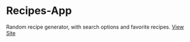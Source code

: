 # Recipes-App
Random recipe generator, with search options and favorite recipes.
 [View Site](https://chefshub.netlify.app/) 
